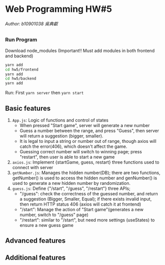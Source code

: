 # Web Programming HW#5

###### Author: b10901038 吳典叡

### Run Program

Download node_modules
(Important!! Must add modules in both frontend and backend)

```bash
yarn add
cd hw5/frontend
yarn add
cd hw5/backend
yarn add
```

Run: First `yarn server` then `yarn start`

## Basic features

1. `App.js`: Logic of functions and control of states
   - When pressed "Start game", server will generate a new number
   - Guess a number between the range, and press "Guess", then server will return a suggestion (bigger, smaller).
   - It is legal to input a string or number out of range, though axios will catch the error(406), which doesn't affect the game.
   - Guessing correct number will switch to winning page; press "restart", then user is able to start a new game
2. `axios.js`: Implement {startGame, guess, restart} three functions used to connect with server
3. `getNumber.js`: Manages the hidden number(DB); there are two functions, getNumber() is used to access the hidden number and genNumber() is used to generate a new hidden number by randomization.
4. `guess.js`: Define {"/start", "/guess", "/restart"} three APIs;
   - "/guess": check the correctness of the guessed number, and return a suggestion (Bigger, Smaller, Equal); if there exists invalid input, then return HTTP status 406 (axios will catch it at frontend)
   - "/start": Manage the action of "Start game"(generates a new number, switch to "/guess" page)
   - "/restart": similar to "/start", but need more settings (useStates) to ensure a new guess game

## Advanced features

## Additional features
